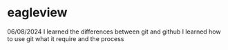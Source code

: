 # eagleview
06/08/2024 I learned the differences between git and github 
I learned how to use git
what it require and the process